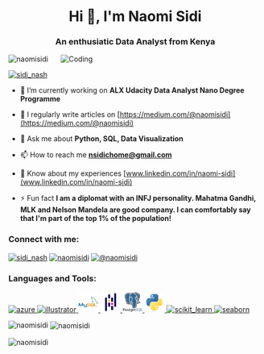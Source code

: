 <h1 align="center">Hi 👋, I'm Naomi Sidi</h1>
<h3 align="center">An enthusiatic Data Analyst from Kenya</h3>
<img align="right" alt="Coding" width="400" src="https://c.tenor.com/whgQwNlVvNkAAAAi/xero-code.gif">

<p align="left"> <img src="https://komarev.com/ghpvc/?username=naomisidi&label=Profile%20views&color=0e75b6&style=flat" alt="naomisidi" /> </p>

<p align="left"> <a href="https://twitter.com/sidi_nash" target="blank"><img src="https://img.shields.io/twitter/follow/sidi_nash?logo=twitter&style=for-the-badge" alt="sidi_nash" /></a> </p>

- 🔭 I’m currently working on **ALX Udacity Data Analyst Nano Degree Programme**

- 📝 I regularly write articles on [https://medium.com/@naomisidi](https://medium.com/@naomisidi)

- 💬 Ask me about **Python, SQL, Data Visualization**

- 📫 How to reach me **nsidichome@gmail.com**

- 📄 Know about my experiences [www.linkedin.com/in/naomi-sidi](www.linkedin.com/in/naomi-sidi)

- ⚡ Fun fact **I am a diplomat with an INFJ personality. Mahatma Gandhi, MLK and Nelson Mandela are good company. I can comfortably say that I'm part of the top 1% of the population!**

<h3 align="left">Connect with me:</h3>
<p align="left">
<a href="https://twitter.com/sidi_nash" target="blank"><img align="center" src="https://raw.githubusercontent.com/rahuldkjain/github-profile-readme-generator/master/src/images/icons/Social/twitter.svg" alt="sidi_nash" height="30" width="40" /></a>
<a href="www.linkedin.com/in/naomi-sidi" target="blank"><img align="center" src="https://raw.githubusercontent.com/rahuldkjain/github-profile-readme-generator/master/src/images/icons/Social/linked-in-alt.svg" alt="naomisidi" height="30" width="40" /></a>
<a href="https://medium.com/@naomisidi" target="blank"><img align="center" src="https://raw.githubusercontent.com/rahuldkjain/github-profile-readme-generator/master/src/images/icons/Social/medium.svg" alt="@naomisidi" height="30" width="40" /></a>
</p>

<h3 align="left">Languages and Tools:</h3>
<p align="left"> <a href="https://azure.microsoft.com/en-in/" target="_blank" rel="noreferrer"> <img src="https://www.vectorlogo.zone/logos/microsoft_azure/microsoft_azure-icon.svg" alt="azure" width="40" height="40"/> </a> <a href="https://www.adobe.com/in/products/illustrator.html" target="_blank" rel="noreferrer"> <img src="https://www.vectorlogo.zone/logos/adobe_illustrator/adobe_illustrator-icon.svg" alt="illustrator" width="40" height="40"/> </a> <a href="https://www.mysql.com/" target="_blank" rel="noreferrer"> <img src="https://raw.githubusercontent.com/devicons/devicon/master/icons/mysql/mysql-original-wordmark.svg" alt="mysql" width="40" height="40"/> </a> <a href="https://pandas.pydata.org/" target="_blank" rel="noreferrer"> <img src="https://raw.githubusercontent.com/devicons/devicon/2ae2a900d2f041da66e950e4d48052658d850630/icons/pandas/pandas-original.svg" alt="pandas" width="40" height="40"/> </a> <a href="https://www.postgresql.org" target="_blank" rel="noreferrer"> <img src="https://raw.githubusercontent.com/devicons/devicon/master/icons/postgresql/postgresql-original-wordmark.svg" alt="postgresql" width="40" height="40"/> </a> <a href="https://www.python.org" target="_blank" rel="noreferrer"> <img src="https://raw.githubusercontent.com/devicons/devicon/master/icons/python/python-original.svg" alt="python" width="40" height="40"/> </a> <a href="https://scikit-learn.org/" target="_blank" rel="noreferrer"> <img src="https://upload.wikimedia.org/wikipedia/commons/0/05/Scikit_learn_logo_small.svg" alt="scikit_learn" width="40" height="40"/> </a> <a href="https://seaborn.pydata.org/" target="_blank" rel="noreferrer"> <img src="https://seaborn.pydata.org/_images/logo-mark-lightbg.svg" alt="seaborn" width="40" height="40"/> </a> </p>

<p><img align="left" src="https://github-readme-stats.vercel.app/api/top-langs?username=naomisidi&show_icons=true&locale=en&layout=compact" alt="naomisidi" /></p>

<p>&nbsp;<img align="center" src="https://github-readme-stats.vercel.app/api?username=naomisidi&show_icons=true&locale=en" alt="naomisidi" /></p>

<p><img align="center" src="https://github-readme-streak-stats.herokuapp.com/?user=naomisidi&" alt="naomisidi" /></p>


